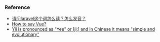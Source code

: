 
### Reference

- [请问laravel这个词怎么读？怎么发音？](https://www.zhihu.com/question/46753614)
- [How to say Vue?](https://www.reddit.com/r/javascript/comments/4ifftu/how_to_say_vue/)
- [Yii is pronounced as "Yee" or [ji:] and in Chinese it means "simple and evolutionary"](https://en.wikipedia.org/wiki/Yii)
